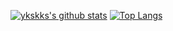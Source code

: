 [![ykskks's github stats](https://github-readme-stats.vercel.app/api?username=ykskks&count_private=true)](https://github.com/anuraghazra/github-readme-stats)
[![Top Langs](https://github-readme-stats.vercel.app/api/top-langs/?username=ykskks&layout=compact)](https://github.com/anuraghazra/github-readme-stats)
